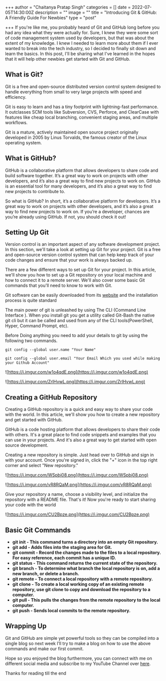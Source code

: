+++
author = "Chaitanya Pratap Singh"
categories = []
date = 2022-07-05T14:30:00Z
description = ""
image = ""
title = "Introducing Git & GitHub: A Friendly Guide For Newbies"
type = "post"

+++
If you're like me, you probably heard of Git and GitHub long before you had any idea what they were actually for. Sure, I knew they were some sort of code management system used by developers, but that was about the extent of my knowledge. I knew I needed to learn more about them if I ever wanted to break into the tech industry, so I decided to finally sit down and learn the basics. In this post, I'll be sharing what I've learned in the hopes that it will help other newbies get started with Git and GitHub.

## What is Git?

Git is a free and open-source distributed version control system designed to handle everything from small to very large projects with speed and efficiency.

Git is easy to learn and has a tiny footprint with lightning-fast performance. It outclasses SCM tools like Subversion, CVS, Perforce, and ClearCase with features like cheap local branching, convenient staging areas, and multiple workflows.

Git is a mature, actively maintained open source project originally developed in 2005 by Linus Torvalds, the famous creator of the Linux operating system.

## What is GitHub?

GitHub is a collaborative platform that allows developers to share code and build software together. It’s a great way to work on projects with other developers, and it’s also a great way to find new projects to work on. GitHub is an essential tool for many developers, and it’s also a great way to find new projects to contribute to.

So what is GitHub? In short, it’s a collaborative platform for developers. It’s a great way to work on projects with other developers, and it’s also a great way to find new projects to work on. If you’re a developer, chances are you’re already using GitHub. If not, you should check it out!

## Setting Up Git

Version control is an important aspect of any software development project. In this section, we'll take a look at setting up Git for your project. Git is a free and open-source version control system that can help keep track of your code changes and ensure that your work is always backed up.

There are a few different ways to set up Git for your project. In this article, we'll show you how to set up a Git repository on your local machine and how to connect it to a remote server. We'll also cover some basic Git commands that you'll need to know to work with Git.

Git software can be easily downloaded from its [website](https://git-scm.com/downloads) and the installation process is quite standard

The main power of git is unleashed by using The CLI (Command Line Interface ). When you install git you get a utility called Git-Bash the native git cli but it can be called and used from any of the CLI tools(PowerShell, Hyper, Command Prompt, etc).

Before Doing anything you need to add your details to git by using the following two commands.

`git config --global user.name "Your Name"`

`git config --global user.email "Your Email Which you used while making your Github Account"`

![https://i.imgur.com/w1o4qdE.png](https://i.imgur.com/w1o4qdE.png)

![https://i.imgur.com/ZrlHvwL.png](https://i.imgur.com/ZrlHvwL.png)

## Creating a GitHub Repository

Creating a GitHub repository is a quick and easy way to share your code with the world. In this article, we'll show you how to create a new repository and get started with GitHub.

GitHub is a code hosting platform that allows developers to share their code with others. It's a great place to find code snippets and examples that you can use in your projects. And it's also a great way to get started with open source development.

Creating a new repository is simple. Just head over to GitHub and sign in with your account. Once you're signed in, click the "+" icon in the top right corner and select "New repository."

![https://i.imgur.com/WSpbj08.png](https://i.imgur.com/WSpbj08.png)

![https://i.imgur.com/vR8RQaM.png](https://i.imgur.com/vR8RQaM.png)

Give your repository a name, choose a visibility level, and initialize the repository with a README file. That's it! Now you're ready to start sharing your code with the world

![https://i.imgur.com/CU2Bpze.png](https://i.imgur.com/CU2Bpze.png)

## Basic Git Commands

* **git init - This command turns a directory into an empty Git repository.**
* **git add - Adds files into the staging area for Git.**
* **git commit - Record the changes made to the files to a local repository. For easy reference, each commit has a unique ID.**
* **git status - This command returns the current state of the repository.**
* **git branch - To determine what branch the local repository is on, add a new branch, or delete a branch.**
* **git remote - To connect a local repository with a remote repository.**
* **git clone - To create a local working copy of an existing remote repository, use git clone to copy and download the repository to a computer.**
* **git pull - This pulls the changes from the remote repository to the local computer.**
* **git push - Sends local commits to the remote repository.**

## Wrapping Up

Git and GitHub are simple yet powerful tools so they can be compiled into a single blog so next week I’ll try to make a blog on how to use the above commands and make our first commit.

Hope so you enjoyed the blog furthermore, you can connect with me on different social media and subscribe to my YouTube Channel over [here](https://znap.link/chaitanyapratapsingh).

Thanks for reading till the end